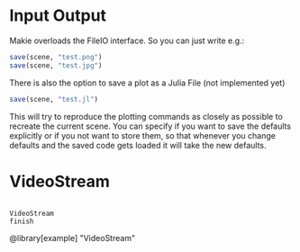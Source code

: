# Input Output

Makie overloads the FileIO interface.
So you can just write e.g.:
```julia
save(scene, "test.png")
save(scene, "test.jpg")
```

There is also the option to save a plot as a Julia File (not implemented yet)

```julia
save(scene, "test.jl")
```

This will try to reproduce the plotting commands as closely as possible to recreate the current scene.
You can specify if you want to save the defaults explicitly or if you not want to store them, so that
whenever you change defaults and the saved code gets loaded it will take the new defaults.


# VideoStream


```@docs

VideoStream
finish
```

@library[example] "VideoStream"
